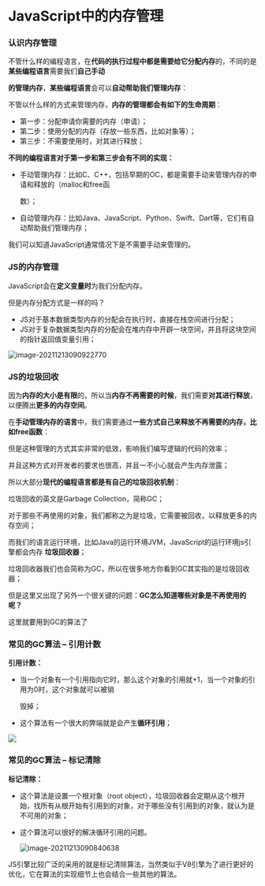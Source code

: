 # JavaScript中的内存管理

### 认识内存管理

不管什么样的编程语言，在**代码的执行过程中都是需要给它分配内存**的，不同的是**某些编程语言**需要我们**自己手动**

**的管理内存**，**某些编程语言**会可以**自动帮助我们管理内存**： 

不管以什么样的方式来管理内存，**内存的管理都会有如下的生命周期**： 

- 第一步：分配申请你需要的内存（申请）；
- 第二步：使用分配的内存（存放一些东西，比如对象等）；
- 第三步：不需要使用时，对其进行释放；

**不同的编程语言对于第一步和第三步会有不同的实现：**

- 手动管理内存：比如C、C++，包括早期的OC，都是需要手动来管理内存的申请和释放的（malloc和free函

  数）；

- 自动管理内存：比如Java、JavaScript、Python、Swift、Dart等，它们有自动帮助我们管理内存；

我们可以知道JavaScript通常情况下是不需要手动来管理的。



### JS的内存管理

JavaScript会在**定义变量时**为我们分配内存。 

但是内存分配方式是一样的吗？

- JS对于基本数据类型内存的分配会在执行时，直接在栈空间进行分配；
- JS对于复杂数据类型内存的分配会在堆内存中开辟一块空间，并且将这块空间的指针返回值变量引用；

![image-20211213090922770](C:\Users\HP\AppData\Roaming\Typora\typora-user-images\image-20211213090922770.png)

### JS的垃圾回收

因为**内存的大小是有限**的，所以当**内存不再需要的时候**，我们需要**对其进行释放**，以便腾出**更多的内存空间**。 

在**手动管理内存的语言**中，我们需要通过**一些方式自己来释放不再需要的内存，比如free函数**： 

但是这种管理的方式其实非常的低效，影响我们编写逻辑的代码的效率； 

并且这种方式对开发者的要求也很高，并且一不小心就会产生内存泄露； 

所以大部分**现代的编程语言都是有自己的垃圾回收机制**： 

垃圾回收的英文是Garbage Collection，简称GC； 

对于那些不再使用的对象，我们都称之为是垃圾，它需要被回收，以释放更多的内存空间；

而我们的语言运行环境，比如Java的运行环境JVM，JavaScript的运行环境js引擎都会内存 **垃圾回收器**； 

垃圾回收器我们也会简称为GC，所以在很多地方你看到GC其实指的是垃圾回收器；

但是这里又出现了另外一个很关键的问题：**GC怎么知道哪些对象是不再使用的呢？**

这里就要用到GC的算法了



### 常见的GC算法 – 引用计数

**引用计数：**

- 当一个对象有一个引用指向它时，那么这个对象的引用就+1，当一个对象的引用为0时，这个对象就可以被销

  毁掉；

- 这个算法有一个很大的弊端就是会产生**循环引用**；

![](D:\截图\内存管理\QQ截图20211213090541.png)



### 常见的GC算法 – 标记清除

**标记清除：**

- 这个算法是设置一个根对象（root object），垃圾回收器会定期从这个根开始，找所有从根开始有引用到的对象，对于哪些没有引用到的对象，就认为是不可用的对象；

- 这个算法可以很好的解决循环引用的问题。

  ![image-20211213090840638](C:\Users\HP\AppData\Roaming\Typora\typora-user-images\image-20211213090840638.png)

JS引擎比较广泛的采用的就是标记清除算法，当然类似于V8引擎为了进行更好的优化，它在算法的实现细节上也会结合一些其他的算法。
